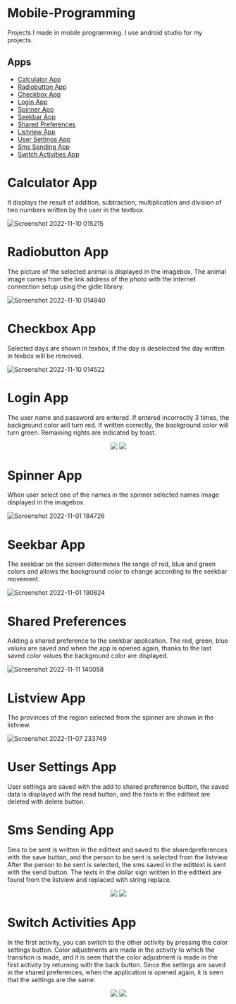 # Mobile-Programming
Projects I made in mobile programming. I use android studio for my projects.

## Apps
- [Calculator App](#calculator-app)
- [Radiobutton App](#radiobutton-app)
- [Checkbox App](#checkbox-app)
- [Login App](#login-app)
- [Spinner App](#spinner-app)
- [Seekbar App](#seekbar-app)
- [Shared Preferences](#shared-preferences)
- [Listview App](#listview-app)
- [User Settings App](#user-settings-app)
- [Sms Sending App](#sms-sending-app)
- [Switch Activities App](#switch-activities-app)


# Calculator App
It displays the result of addition, subtraction, multiplication and division of two numbers written by the user in the textbox.

![Screenshot 2022-11-10 015215](https://user-images.githubusercontent.com/102357822/200959412-cd4aa670-fca4-4a36-a6dd-52d88b359ff9.png)



# Radiobutton App
The picture of the selected animal is displayed in the imagebox. The animal image comes from the link address of the photo with the internet connection setup using the gidle library.

![Screenshot 2022-11-10 014840](https://user-images.githubusercontent.com/102357822/200958951-91a75ecf-5800-4000-8b13-72a515e55625.png)



# Checkbox App
Selected days are shown in texbox, if the day is deselected the day written in texbox will be removed.

![Screenshot 2022-11-10 014522](https://user-images.githubusercontent.com/102357822/200958494-2737d477-24e8-4977-9b7a-4118e8cc2a84.png)



# Login App
The user name and password are entered. If entered incorrectly 3 times, the background color will turn red. If written correctly, the background color will turn green. Remaining rights are indicated by toast.


<p align="middle">
  <img src="https://user-images.githubusercontent.com/102357822/201326044-6860b0d2-84ad-4e67-914c-507849719f81.png"/>
  <img src="https://user-images.githubusercontent.com/102357822/201326056-24e07ccb-7783-49e5-8329-a0a805f7820d.png"/>
</p>

# Spinner App
When user select one of the names in the spinner selected names image displayed in the imagebox.

![Screenshot 2022-11-01 184726](https://user-images.githubusercontent.com/102357822/199558936-983aa1d3-ec55-4e78-837c-32964e512e65.png)



# Seekbar App
The seekbar on the screen determines the range of red, blue and green colors and allows the background color to change according to the seekbar movement.

![Screenshot 2022-11-01 190824](https://user-images.githubusercontent.com/102357822/199559020-5dfec4fb-20cb-4fd0-8068-39f8fa7a2335.png)



# Shared Preferences
Adding a shared preference to the seekbar application. The red, green, blue values are saved and when the app is opened again, thanks to the last saved color values the background color are displayed.

![Screenshot 2022-11-11 140058](https://user-images.githubusercontent.com/102357822/201327040-961be504-9e43-4b1b-a4e1-fbfbe19e81e1.png)



# Listview App
The provinces of the region selected from the spinner are shown in the listview.

![Screenshot 2022-11-07 233749](https://user-images.githubusercontent.com/102357822/200410486-7b03b3a5-04aa-485b-b364-40f1775fdf80.png)



# User Settings App
User settings are saved with the add to shared preference button, the saved data is displayed with the read button, and the texts in the edittext are deleted with delete button.



# Sms Sending App
Sms to be sent is written in the edittext and saved to the sharedpreferences with the save button, and the person to be sent is selected from the listview. After the person to be sent is selected, the sms saved in the edittext is sent with the send button. The texts in the dollar sign written in the edittext are found from the listview and replaced with string replace.

<p align="middle">
  <img src="https://user-images.githubusercontent.com/102357822/200911505-ba2d75d2-a058-48be-abd2-45e04d3cafb8.png"/>
  <img src="https://user-images.githubusercontent.com/102357822/200911526-b89e346e-3b30-4315-96e8-7d9f2eba059a.png"/>
</p>


# Switch Activities App
In the first activity, you can switch to the other activity by pressing the color settings button. Color adjustments are made in the activity to which the transition is made, and it is seen that the color adjustment is made in the first activity by returning with the back button. Since the settings are saved in the shared preferences, when the application is opened again, it is seen that the settings are the same.

<p align="middle">
  <img src="https://user-images.githubusercontent.com/102357822/205444651-bc2c25fe-a559-4f0d-90fa-398b5e91c1c4.png"/>
  <img src="https://user-images.githubusercontent.com/102357822/205444654-fe1d0d57-03cd-4d31-80d4-34a4e0e70b11.png"/>
</p>
